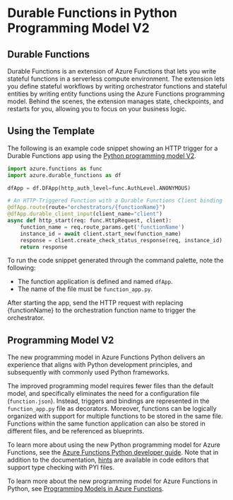 # Durable Functions in Python Programming Model V2

## Durable Functions

Durable Functions is an extension of Azure Functions that lets you write stateful functions in a serverless compute environment. The extension lets you define stateful workflows by writing orchestrator functions and stateful entities by writing entity functions using the Azure Functions programming model. Behind the scenes, the extension manages state, checkpoints, and restarts for you, allowing you to focus on your business logic.

## Using the Template

The following is an example code snippet showing an HTTP trigger for a Durable Functions app using the [Python programming model V2](https://aka.ms/pythonprogrammingmodel).

```python
import azure.functions as func
import azure.durable_functions as df

dfApp = df.DFApp(http_auth_level=func.AuthLevel.ANONYMOUS)

# An HTTP-Triggered Function with a Durable Functions Client binding
@dfApp.route(route="orchestrators/{functionName}")
@dfApp.durable_client_input(client_name="client")
async def http_start(req: func.HttpRequest, client):
    function_name = req.route_params.get('functionName')
    instance_id = await client.start_new(function_name)
    response = client.create_check_status_response(req, instance_id)
    return response
```

To run the code snippet generated through the command palette, note the following:

- The function application is defined and named `dfApp`.
- The name of the file must be `function_app.py`.

After starting the app, send the HTTP request with replacing {functionName} to the orchestration function name to trigger the orchestrator.

## Programming Model V2

The new programming model in Azure Functions Python delivers an experience that aligns with Python development principles, and subsequently with commonly used Python frameworks.

The improved programming model requires fewer files than the default model, and specifically eliminates the need for a configuration file (`function.json`). Instead, triggers and bindings are represented in the `function_app.py` file as decorators. Moreover, functions can be logically organized with support for multiple functions to be stored in the same file. Functions within the same function application can also be stored in different files, and be referenced as blueprints.

To learn more about using the new Python programming model for Azure Functions, see the [Azure Functions Python developer guide](https://aka.ms/pythondeveloperguide). Note that in addition to the documentation, [hints](https://aka.ms/functions-python-hints) are available in code editors that support type checking with PYI files.

To learn more about the new programming model for Azure Functions in Python, see [Programming Models in Azure Functions](https://aka.ms/functions-programming-models).